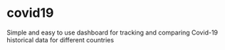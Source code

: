 # covid19
Simple and easy to use dashboard for tracking and comparing Covid-19 historical data for different countries
